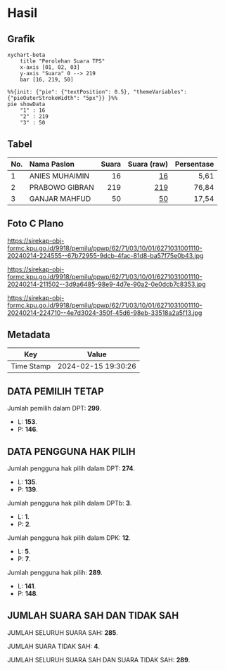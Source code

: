# Hasil

## Grafik

```mermaid
xychart-beta
    title "Perolehan Suara TPS"
    x-axis [01, 02, 03]
    y-axis "Suara" 0 --> 219
    bar [16, 219, 50]
```

```mermaid
%%{init: {"pie": {"textPosition": 0.5}, "themeVariables": {"pieOuterStrokeWidth": "5px"}} }%%
pie showData
    "1" : 16
    "2" : 219
    "3" : 50
```

## Tabel

| No. | Nama Paslon    | Suara | Suara (raw) | Persentase |
|:--- |:-------------- | -----:| -----------:| ----------:|
| 1   | ANIES MUHAIMIN | 16    | [16][p-1]   | 5,61       |
| 2   | PRABOWO GIBRAN | 219   | [219][p-2]  | 76,84      |
| 3   | GANJAR MAHFUD  | 50    | [50][p-3]   | 17,54      |


[p-1]: https://github.com/gigit-pemilu/pemilu-2024-62-kalimantan-tengah/blob/main/pilpres/hitung-suara/sub/62-kalimantan-tengah/sub/71-kota-palangkaraya/sub/03-jekan-raya/sub/1001-palangka/sub/110-tps/sub/paslon-1.txt
[p-2]: https://github.com/gigit-pemilu/pemilu-2024-62-kalimantan-tengah/blob/main/pilpres/hitung-suara/sub/62-kalimantan-tengah/sub/71-kota-palangkaraya/sub/03-jekan-raya/sub/1001-palangka/sub/110-tps/sub/paslon-2.txt
[p-3]: https://github.com/gigit-pemilu/pemilu-2024-62-kalimantan-tengah/blob/main/pilpres/hitung-suara/sub/62-kalimantan-tengah/sub/71-kota-palangkaraya/sub/03-jekan-raya/sub/1001-palangka/sub/110-tps/sub/paslon-3.txt

## Foto C Plano

https://sirekap-obj-formc.kpu.go.id/9918/pemilu/ppwp/62/71/03/10/01/6271031001110-20240214-224555--67b72955-9dcb-4fac-81d8-ba57f75e0b43.jpg

https://sirekap-obj-formc.kpu.go.id/9918/pemilu/ppwp/62/71/03/10/01/6271031001110-20240214-211502--3d9a6485-98e9-4d7e-90a2-0e0dcb7c8353.jpg

https://sirekap-obj-formc.kpu.go.id/9918/pemilu/ppwp/62/71/03/10/01/6271031001110-20240214-224710--4e7d3024-350f-45d6-98eb-33518a2a5f13.jpg


## Metadata

| Key        | Value               |
| ---------- | ------------------- |
| Time Stamp | 2024-02-15 19:30:26 |


## DATA PEMILIH TETAP

Jumlah pemilih dalam DPT: **299**.
 * L: **153**.
 * P: **146**.

## DATA PENGGUNA HAK PILIH

Jumlah pengguna hak pilih dalam DPT: **274**.
 * L: **135**.
 * P: **139**.

Jumlah pengguna hak pilih dalam DPTb: **3**.
 * L: **1**.
 * P: **2**.

Jumlah pengguna hak pilih dalam DPK: **12**.
 * L: **5**.
 * P: **7**.

Jumlah pengguna hak pilih: **289**.
 * L: **141**.
 * P: **148**.

## JUMLAH SUARA SAH DAN TIDAK SAH

JUMLAH SELURUH SUARA SAH: **285**.

JUMLAH SUARA TIDAK SAH: **4**.

JUMLAH SELURUH SUARA SAH DAN SUARA TIDAK SAH: **289**.


